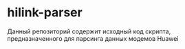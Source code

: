 # hilink-parser
Данный репозиторий содержит исходный код скрипта, предназначенного для парсинга данных модемов Huawei
